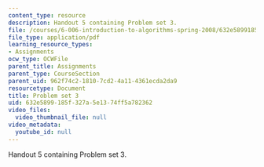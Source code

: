 ```yaml
---
content_type: resource
description: Handout 5 containing Problem set 3.
file: /courses/6-006-introduction-to-algorithms-spring-2008/632e5899185f327a5e1374ff5a782362_ps3.pdf
file_type: application/pdf
learning_resource_types:
- Assignments
ocw_type: OCWFile
parent_title: Assignments
parent_type: CourseSection
parent_uid: 962f74c2-1810-7cd2-4a11-4361ecda2da9
resourcetype: Document
title: Problem set 3
uid: 632e5899-185f-327a-5e13-74ff5a782362
video_files:
  video_thumbnail_file: null
video_metadata:
  youtube_id: null
---
```

Handout 5 containing Problem set 3.

